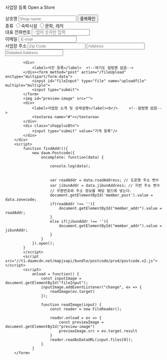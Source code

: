 <!DOCTYPE html PUBLIC "-//W3C//DTD HTML 4.01 Transitional//EN" "http://www.w3.org/TR/html4/loose.dtd">
<html lang="en">
<head>
    <meta charset="UTF-8">
    <meta http-equiv="X-UA-Compatible" content="IE=edge">
    <meta name="viewport" content="width=device-width, initial-scale=1.0">
    <title>FaLcon_My shop</title>
    <link rel="stylesheet" href="myshop.css">
    <script type="text/JavaScript" src="/juso_support_center/js/jquery-1.8.3.min.js" ></script>
</head>
<body>
    <form action="#" method="post">
        <div class="joinshop">
            <p>
                <span class="tit1">사업장 등록</span>
                <span class="tit2">Open a Store</span>
            </p>
            <div>
                <label for="shopname">상호명</label>
                <input type="text" name="Enterprise_name" placeholder="Shop name" />
                <input type="submit" class="shopnameBtn" value="중복확인" />     <!--중복확인 버튼 필요없으면 삭제!!!-->
            </div>
            <div>
                <label>종류</label>     <!--여기 name 정했는지 확인~-->
                <input type="radio" name="#" value="hotel"><span>숙박시설</span>
                <input type="radio" name="#" value="hotel"><span>문화, 레저</span>
            </div>
            <div>
                <label>대표 전화번호</label>
                <input type="text" class="phnumber" name="Enterprise_regnum" maxlength="12" placeholder="'-'없이 숫자만 입력" />
            </div>
            <div>
                <label>이메일</label>   <!--여기도 칼럼명이 없는 듯 합니다 필요없으면삭제-->
                <input type="email" id="email" name="Enterprise" placeholder=" E-mail"/>
            </div>
           <div>
                <label>사업장 주소</label>  <!--name명 확인~-->
                <input name="Enterprise_adress" id="member_post"  type="text" placeholder="Zip Code" readonly onclick="findAddr()">
                <input name="Enterprise_adress" id="member_addr" type="text" placeholder="Address" readonly> <br>
                <input name="Enterprise_adress" type="text" placeholder="Detailed Address">
            </div>
            
            <div>
                <label>사진 등록</label>  <!--여기도 칼럼명 없음-->
            </div><form method="post" action="/fileUpload" enctype="multipart/form-data">
                <input id="fileInput" type="file" name="uploadfile" multiple="multiple">
                <input type="submit">
            </form>
            <img id="preview-image" src="">
            <div>
                <label>사업장 소개 및 상세설명</label><br/>     <!--칼럼명 없음-->
                <textarea name="#"></textarea>
            </div>
            <div class="shopplusBtn">
                <input type="submit" value="가게 등록"/>
            </div>
        </div>
        <script>
            function findAddr(){
                new daum.Postcode({
                    oncomplete: function(data) {
                        
                        console.log(data);
                        
                        
                        var roadAddr = data.roadAddress; // 도로명 주소 변수
                        var jibunAddr = data.jibunAddress; // 지번 주소 변수
                        // 우편번호와 주소 정보를 해당 필드에 넣는다.
                        document.getElementById('member_post').value = data.zonecode;
                        if(roadAddr !== ''){
                            document.getElementById("member_addr").value = roadAddr;
                        } 
                        else if(jibunAddr !== ''){
                            document.getElementById("member_addr").value = jibunAddr;
                        }
                    }
                }).open();
            }
            </script>
            <script src="//t1.daumcdn.net/mapjsapi/bundle/postcode/prod/postcode.v2.js"></script>
            <script>
                onload = function() {
                    const inputImage = document.getElementById("fileInput");
                    inputImage.addEventListener("change", ev => {
                        readImage(ev.target)
                    });
            
                    function readImage(input) {
                        const reader = new FileReader();
            
                        reader.onload = ev => {
                            const previewImage = document.getElementById("preview-image")
                            previewImage.src = ev.target.result
                        }
                        reader.readAsDataURL(input.files[0]);
                    }
                }
        </form>
</body>
</html>
